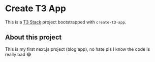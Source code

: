 # Create T3 App

This is a [T3 Stack](https://create.t3.gg/) project bootstrapped with `create-t3-app`.

## About this project

This is my first next.js project (blog app), no hate pls I know the code is really bad 😂
